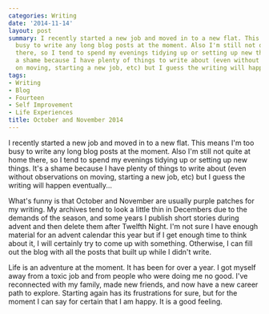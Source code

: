 ```yaml
---
categories: Writing
date: '2014-11-14'
layout: post
summary: I recently started a new job and moved in to a new flat. This means I'm too
  busy to write any long blog posts at the moment. Also I'm still not quite at home
  there, so I tend to spend my evenings tidying up or setting up new things. It's
  a shame because I have plenty of things to write about (even without observations
  on moving, starting a new job, etc) but I guess the writing will happen eventually...
tags:
- Writing
- Blog
- Fourteen
- Self Improvement
- Life Experiences
title: October and November 2014
---
```


I recently started a new job and moved in to a new flat. This means I'm too busy to write any long blog posts at the moment. Also I'm still not quite at home there, so I tend to spend my evenings tidying up or setting up new things. It's a shame because I have plenty of things to write about (even without observations on moving, starting a new job, etc) but I guess the writing will happen eventually...

What's funny is that October and November are usually purple patches for my writing. My archives tend to look a little thin in Decembers due to the demands of the season, and some years I publish short stories during  advent and then delete them after Twelfth Night. I'm not sure I have enough material for an advent calendar this year but if I get enough time to think about it, I will certainly try to come up with something. Otherwise, I can fill out the blog with all the posts that built up while I didn't write.

Life is an adventure at the moment. It has been for over a year. I got myself away from a toxic job and from people who were doing me no good. I've reconnected with my family, made new friends, and now have a new career path to explore. Starting again has its frustrations for sure, but for the moment I can say for certain that I am happy. It is a good feeling.